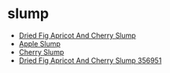 # slump

 * [Dried Fig Apricot And Cherry Slump](../../index/d/dried-fig-apricot-and-cherry-slump-356951.json)
 * [Apple Slump](../../index/a/apple-slump.json)
 * [Cherry Slump](../../index/c/cherry-slump.json)
 * [Dried Fig Apricot And Cherry Slump 356951](../../index/d/dried-fig-apricot-and-cherry-slump-356951.json)
